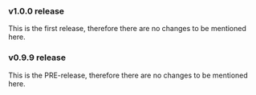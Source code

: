 ### v1.0.0 release

This is the first release, therefore there are no changes to be mentioned here.

### v0.9.9 release

This is the PRE-release, therefore there are no changes to be mentioned here.